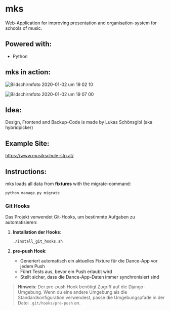 # mks

Web-Application for improving presentation and organisation-system for schools of music.

## Powered with:
   
   - Python

## mks in action:
![Bildschirmfoto 2020-01-02 um 19 02 10](https://user-images.githubusercontent.com/40589021/71683419-ce6dd100-2d92-11ea-8d49-5d5cbff9154b.png)

![Bildschirmfoto 2020-01-02 um 19 07 00](https://user-images.githubusercontent.com/40589021/71683511-10971280-2d93-11ea-844f-5009618425ba.png)


## Idea:
Design, Frontend and Backup-Code is made by Lukas Schönsgibl (aka hybridpicker)

## Example Site:
https://www.musikschule-stp.at/

## Instructions:

mks loads all data from **fixtures** with the migrate-command:
```python
python manage.py migrate
```

### Git Hooks

Das Projekt verwendet Git-Hooks, um bestimmte Aufgaben zu automatisieren:

1. **Installation der Hooks**:
   ```bash
   ./install_git_hooks.sh
   ```

2. **pre-push Hook**:
   - Generiert automatisch ein aktuelles Fixture für die Dance-App vor jedem Push
   - Führt Tests aus, bevor ein Push erlaubt wird
   - Stellt sicher, dass die Dance-App-Daten immer synchronisiert sind

> **Hinweis**: Der pre-push Hook benötigt Zugriff auf die Django-Umgebung. Wenn du eine andere Umgebung als die Standardkonfiguration verwendest, passe die Umgebungspfade in der Datei `.git/hooks/pre-push` an.
